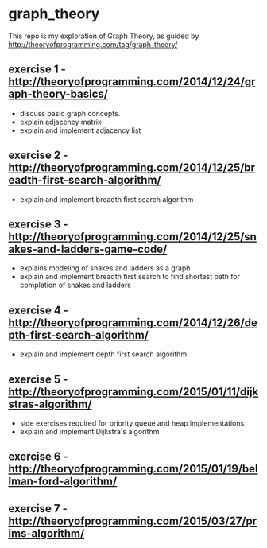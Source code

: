 # graph_theory

This repo is my exploration of Graph Theory, as guided by http://theoryofprogramming.com/tag/graph-theory/

## exercise 1 - http://theoryofprogramming.com/2014/12/24/graph-theory-basics/

- discuss basic graph concepts.
- explain adjacency matrix
- explain and implement adjacency list

## exercise 2 - http://theoryofprogramming.com/2014/12/25/breadth-first-search-algorithm/

- explain and implement breadth first search algorithm

## exercise 3 - http://theoryofprogramming.com/2014/12/25/snakes-and-ladders-game-code/

- explains modeling of snakes and ladders as a graph
- explain and implement breadth first search to find shortest path for completion of snakes and ladders

## exercise 4 - http://theoryofprogramming.com/2014/12/26/depth-first-search-algorithm/

- explain and implement depth first search algorithm

## exercise 5 - http://theoryofprogramming.com/2015/01/11/dijkstras-algorithm/

- side exercises required for priority queue and heap implementations
- explain and implement Dijkstra's algorithm

## exercise 6 - http://theoryofprogramming.com/2015/01/19/bellman-ford-algorithm/

## exercise 7 - http://theoryofprogramming.com/2015/03/27/prims-algorithm/
